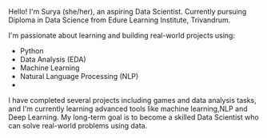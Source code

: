 Hello! I'm Surya (she/her),
an aspiring Data Scientist. Currently pursuing Diploma in Data Science from Edure Learning Institute, Trivandrum.

I'm passionate about learning and building real-world projects using:

-  Python  
-  Data Analysis (EDA)  
-  Machine Learning  
-  Natural Language Processing (NLP)
-    
I have completed several projects including games and data analysis tasks, and I'm currently learning advanced tools like machine learning,NLP and Deep Learning.
My long-term goal is to become a skilled Data Scientist who can solve real-world problems using data.

